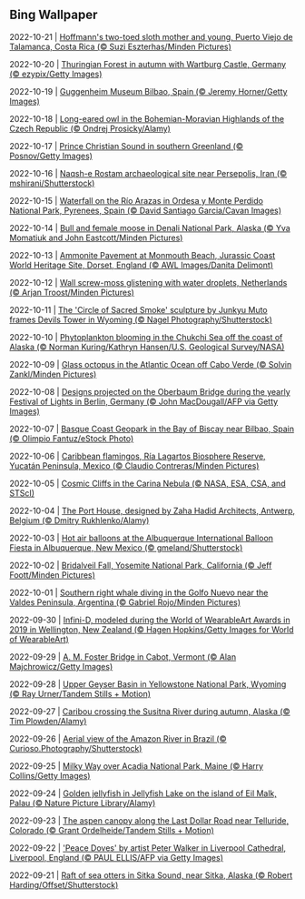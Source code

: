 ## Bing Wallpaper
2022-10-21 | [Hoffmann's two-toed sloth mother and young, Puerto Viejo de Talamanca, Costa Rica (© Suzi Eszterhas/Minden Pictures)](./wallpaper/2022-10-21.jpg) 

2022-10-20 | [Thuringian Forest in autumn with Wartburg Castle, Germany (© ezypix/Getty Images)](./wallpaper/2022-10-20.jpg) 

2022-10-19 | [Guggenheim Museum Bilbao, Spain (© Jeremy Horner/Getty Images)](./wallpaper/2022-10-19.jpg) 

2022-10-18 | [Long-eared owl in the Bohemian-Moravian Highlands of the Czech Republic (© Ondrej Prosicky/Alamy)](./wallpaper/2022-10-18.jpg) 

2022-10-17 | [Prince Christian Sound in southern Greenland (© Posnov/Getty Images)](./wallpaper/2022-10-17.jpg) 

2022-10-16 | [Naqsh-e Rostam archaeological site near Persepolis, Iran (© mshirani/Shutterstock)](./wallpaper/2022-10-16.jpg) 

2022-10-15 | [Waterfall on the Río Arazas in Ordesa y Monte Perdido National Park, Pyrenees, Spain (© David Santiago Garcia/Cavan Images)](./wallpaper/2022-10-15.jpg) 

2022-10-14 | [Bull and female moose in Denali National Park, Alaska (© Yva Momatiuk and John Eastcott/Minden Pictures)](./wallpaper/2022-10-14.jpg) 

2022-10-13 | [Ammonite Pavement at Monmouth Beach, Jurassic Coast World Heritage Site, Dorset, England (© AWL Images/Danita Delimont)](./wallpaper/2022-10-13.jpg) 

2022-10-12 | [Wall screw-moss glistening with water droplets, Netherlands (© Arjan Troost/Minden Pictures)](./wallpaper/2022-10-12.jpg) 

2022-10-11 | [The 'Circle of Sacred Smoke' sculpture by Junkyu Muto frames Devils Tower in Wyoming (© Nagel Photography/Shutterstock)](./wallpaper/2022-10-11.jpg) 

2022-10-10 | [Phytoplankton blooming in the Chukchi Sea off the coast of Alaska (© Norman Kuring/Kathryn Hansen/U.S. Geological Survey/NASA)](./wallpaper/2022-10-10.jpg) 

2022-10-09 | [Glass octopus in the Atlantic Ocean off Cabo Verde (© Solvin Zankl/Minden Pictures)](./wallpaper/2022-10-09.jpg) 

2022-10-08 | [Designs projected on the Oberbaum Bridge during the yearly Festival of Lights in Berlin, Germany (© John MacDougall/AFP via Getty Images)](./wallpaper/2022-10-08.jpg) 

2022-10-07 | [Basque Coast Geopark in the Bay of Biscay near Bilbao, Spain (© Olimpio Fantuz/eStock Photo)](./wallpaper/2022-10-07.jpg) 

2022-10-06 | [Caribbean flamingos, Ría Lagartos Biosphere Reserve, Yucatán Peninsula, Mexico (© Claudio Contreras/Minden Pictures)](./wallpaper/2022-10-06.jpg) 

2022-10-05 | [Cosmic Cliffs in the Carina Nebula (© NASA, ESA, CSA, and STScI)](./wallpaper/2022-10-05.jpg) 

2022-10-04 | [The Port House, designed by Zaha Hadid Architects, Antwerp, Belgium (© Dmitry Rukhlenko/Alamy)](./wallpaper/2022-10-04.jpg) 

2022-10-03 | [Hot air balloons at the Albuquerque International Balloon Fiesta in Albuquerque, New Mexico (© gmeland/Shutterstock)](./wallpaper/2022-10-03.jpg) 

2022-10-02 | [Bridalveil Fall, Yosemite National Park, California (© Jeff Foott/Minden Pictures)](./wallpaper/2022-10-02.jpg) 

2022-10-01 | [Southern right whale diving in the Golfo Nuevo near the Valdes Peninsula, Argentina (© Gabriel Rojo/Minden Pictures)](./wallpaper/2022-10-01.jpg) 

2022-09-30 | [Infini-D, modeled during the World of WearableArt Awards in 2019 in Wellington, New Zealand (© Hagen Hopkins/Getty Images for World of WearableArt)](./wallpaper/2022-09-30.jpg) 

2022-09-29 | [A. M. Foster Bridge in Cabot, Vermont (© Alan Majchrowicz/Getty Images)](./wallpaper/2022-09-29.jpg) 

2022-09-28 | [Upper Geyser Basin in Yellowstone National Park, Wyoming (© Ray Urner/Tandem Stills + Motion)](./wallpaper/2022-09-28.jpg) 

2022-09-27 | [Caribou crossing the Susitna River during autumn, Alaska (© Tim Plowden/Alamy)](./wallpaper/2022-09-27.jpg) 

2022-09-26 | [Aerial view of the Amazon River in Brazil (© Curioso.Photography/Shutterstock)](./wallpaper/2022-09-26.jpg) 

2022-09-25 | [Milky Way over Acadia National Park, Maine (© Harry Collins/Getty Images)](./wallpaper/2022-09-25.jpg) 

2022-09-24 | [Golden jellyfish in Jellyfish Lake on the island of Eil Malk, Palau (© Nature Picture Library/Alamy)](./wallpaper/2022-09-24.jpg) 

2022-09-23 | [The aspen canopy along the Last Dollar Road near Telluride, Colorado (© Grant Ordelheide/Tandem Stills + Motion)](./wallpaper/2022-09-23.jpg) 

2022-09-22 | ['Peace Doves' by artist Peter Walker in Liverpool Cathedral, Liverpool, England (© PAUL ELLIS/AFP via Getty Images)](./wallpaper/2022-09-22.jpg) 

2022-09-21 | [Raft of sea otters in Sitka Sound, near Sitka, Alaska (© Robert Harding/Offset/Shutterstock)](./wallpaper/2022-09-21.jpg) 

